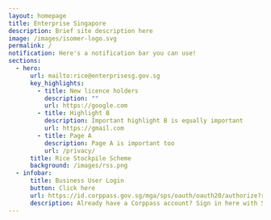```yaml
---
layout: homepage
title: Enterprise Singapore
description: Brief site description here
image: /images/isomer-logo.svg
permalink: /
notification: Here's a notification bar you can use!
sections:
  - hero:
      url: mailto:rice@enterprisesg.gov.sg
      key_highlights:
        - title: New licence holders
          description: ""
          url: https://google.com
        - title: Highlight B
          description: Important highlight B is equally important
          url: https://gmail.com
        - title: Page A
          description: Page A is important too
          url: /privacy/
      title: Rice Stockpile Scheme
      background: /images/rss.png
  - infobar:
      title: Business User Login
      button: Click here
      url: https://id.corppass.gov.sg/mga/sps/oauth/oauth20/authorize?response_type=code&scope=openid&client_id=dR3r5ptxBmA8chy94hND&nonce=MGCaqmVb&state=MGCaqmVbGezr&redirect_uri=https%3A%2F%2Frice.enterprisesg.gov.sg%2Flogin_cp.aspx
      description: Already have a Corppass account? Sign in here with Singpass!
---
```

